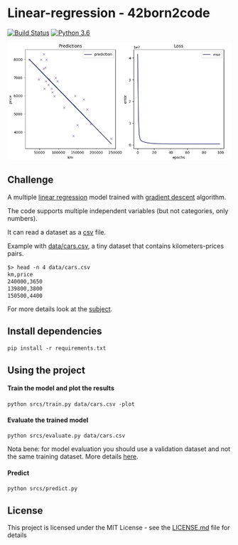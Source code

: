 # Linear-regression - 42born2code
[![Build Status](https://travis-ci.com/fedefloris/Linear-regression.svg?token=dH8C3CpkpNBzxeKzZ8gb&branch=master)](https://travis-ci.com/fedefloris/Linear-regression)
[![Python 3.6](https://img.shields.io/badge/python-3.6-blue.svg)](https://www.python.org/downloads/release/python-360/)

<p align="center">
	<img width="750" src="https://github.com/fedefloris/Linear-regression/blob/master/images/preview.png">
</p>

## Challenge
A multiple [linear regression](https://en.wikipedia.org/wiki/Linear_regression) model trained with [gradient descent](https://en.wikipedia.org/wiki/Gradient_descent) algorithm.

The code supports multiple independent variables (but not categories, only numbers).

It can read a dataset as a [csv](https://en.wikipedia.org/wiki/Comma-separated_values) file.

Example with [data/cars.csv](data/cars.csv), a tiny dataset that contains kilometers-prices pairs.
```console
$> head -n 4 data/cars.csv
km,price
240000,3650
139800,3800
150500,4400
```

For more details look at the [subject](subject.pdf).

## Install dependencies
```console
pip install -r requirements.txt
```

## Using the project
#### Train the model and plot the results
```console
python srcs/train.py data/cars.csv -plot
```
#### Evaluate the trained model
```console
python srcs/evaluate.py data/cars.csv
```
Nota bene: for model evaluation you should use a validation dataset and not the same training dataset. More details [here](https://en.wikipedia.org/wiki/Training,_validation,_and_test_sets).

#### Predict
```console
python srcs/predict.py
```

## License
This project is licensed under the MIT License - see the [LICENSE.md](LICENSE) file for details
